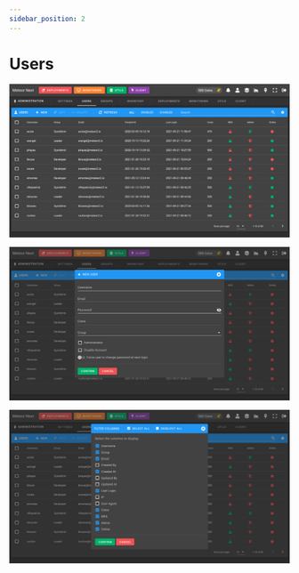 ```yaml
---
sidebar_position: 2
---
```


# Users

![alt text](../../../assets/administration/admin-users.png "Admin - Users")

![alt text](../../../assets/administration/admin-users-new.png "Admin - Users - New")

![alt text](../../../assets/administration/admin-users-columns.png "Admin - Users - Columns")
